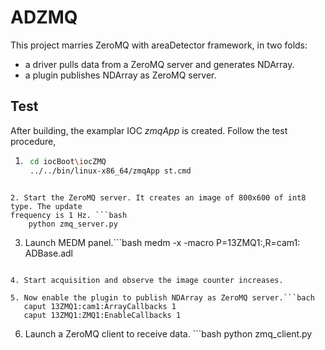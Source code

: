 ADZMQ
=====

This project marries ZeroMQ with areaDetector framework, in two folds:

* a driver pulls data from a ZeroMQ server and generates NDArray.
* a plugin publishes NDArray as ZeroMQ server.


Test
----

After building, the examplar IOC *zmqApp* is created. Follow the test procedure,

1. ```bash
    cd iocBoot\iocZMQ
    ../../bin/linux-x86_64/zmqApp st.cmd
```

2. Start the ZeroMQ server. It creates an image of 800x600 of int8 type. The update
frequency is 1 Hz. ```bash
    python zmq_server.py
```

3. Launch MEDM panel.```bash
    medm -x -macro P=13ZMQ1:,R=cam1: ADBase.adl
```

4. Start acquisition and observe the image counter increases.

5. Now enable the plugin to publish NDArray as ZeroMQ server.```bach
   caput 13ZMQ1:cam1:ArrayCallbacks 1
   caput 13ZMQ1:ZMQ1:EnableCallbacks 1
```

6. Launch a ZeroMQ client to receive data. ```bash
    python zmq_client.py
```
